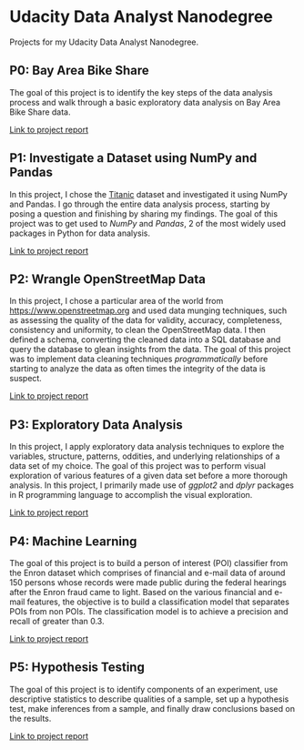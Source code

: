 # Udacity Data Analyst Nanodegree
Projects for my Udacity Data Analyst Nanodegree. 

## P0: Bay Area Bike Share 

The goal of this project is to identify the key steps of the data analysis process and walk through a basic exploratory data analysis on Bay Area Bike Share data. 

[Link to project report](https://github.com/iyer-karthik/udacity-dand/blob/master/p0/Bay_Area_Bike_Share_Analysis.ipynb)

## P1: Investigate a Dataset using NumPy and Pandas

In this project, I chose the [Titanic](https://www.kaggle.com/c/titanic) dataset and investigated it using NumPy and Pandas. I go through the entire data analysis process, starting by posing a question and finishing by sharing my findings. The goal of this project was to get used to *NumPy* and *Pandas*, 2 of the most widely used packages in Python for data analysis. 

[Link to project report](https://github.com/iyer-karthik/udacity-dand/blob/master/p1/titanic_notebook.ipynb)

## P2: Wrangle OpenStreetMap Data

In this project, I chose a particular area of the world from  https://www.openstreetmap.org and used data munging techniques, such as assessing the quality of the data for validity, accuracy, completeness, consistency and uniformity, to clean the OpenStreetMap data. I then defined a schema, converting the cleaned data into a SQL database and query the database to glean insights from the data. The goal of this project was to implement data cleaning techniques *programmatically* before starting to analyze the data as often times the integrity of the data is suspect. 

[Link to project report](https://github.com/iyer-karthik/udacity-dand/blob/master/p2/final_project.md)

## P3: Exploratory Data Analysis

In this project, I apply exploratory data analysis techniques to explore the variables, structure, patterns, oddities, and underlying
relationships of a data set of my choice. The goal of this project was to perform visual exploration of various features of a given data set before a more thorough analysis. In this project, I primarily made use of *ggplot2* and *dplyr* packages in R programming language to accomplish the visual exploration. 

[Link to project report](https://github.com/iyer-karthik/udacity-dand/blob/master/p3/Final_project.pdf)

## P4: Machine Learning

The goal of this project is to build a person of interest (POI) classifier from the Enron dataset which comprises of financial and e-mail data of around 150 persons whose records were made public during the federal hearings after the Enron fraud came to light. Based on the various financial and e-mail features, the objective is to build a classification model that separates POIs from non POIs. The classification model is to achieve a precision and recall of greater than 0.3.

[Link to project report](https://github.com/iyer-karthik/udacity-dand/blob/master/p4/project_report.ipynb)

## P5: Hypothesis Testing

The goal of this project is to identify components of an experiment, use descriptive statistics to describe qualities of a sample, 
set up a hypothesis test, make inferences from a sample, and finally draw conclusions based on the results. 

[Link to project report](https://github.com/iyer-karthik/udacity-dand/blob/master/p5/stroop_effect.ipynb)
